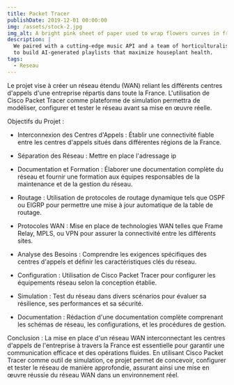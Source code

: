 ```yaml
---
title: Packet Tracer
publishDate: 2019-12-01 00:00:00
img: /assets/stock-2.jpg
img_alt: A bright pink sheet of paper used to wrap flowers curves in front of rich blue background
description: |
  We paired with a cutting-edge music API and a team of horticulturalists
  to build AI-generated playlists that maximize houseplant health.
tags:
  - Reseau
---
```



Le projet vise à créer un réseau étendu (WAN) reliant les différents centres d'appels d'une entreprise répartis dans toute la France. L'utilisation de Cisco Packet Tracer comme plateforme de simulation permettra de modéliser, configurer et tester le réseau avant sa mise en œuvre réelle.

Objectifs du Projet :

- Interconnexion des Centres d'Appels : Établir une connectivité fiable entre les centres d'appels situés dans différentes régions de la France.
- Séparation des Réseau : Mettre en place l'adressage ip
- Documentation et Formation : Élaborer une documentation complète du réseau et fournir une formation aux équipes responsables de la maintenance et de la gestion du réseau.

- Routage : Utilisation de protocoles de routage dynamique tels que OSPF ou EIGRP pour permettre une mise à jour automatique de la table de routage.
- Protocoles WAN : Mise en place de technologies WAN telles que Frame Relay, MPLS, ou VPN pour assurer la connectivité entre les différents sites.

- Analyse des Besoins : Comprendre les exigences spécifiques des centres d'appels et définir les caractéristiques clés du réseau.
- Configuration : Utilisation de Cisco Packet Tracer pour configurer les équipements réseau selon la conception établie.
- Simulation : Test du réseau dans divers scénarios pour évaluer sa résilience, ses performances et sa sécurité.
- Documentation : Rédaction d'une documentation complète comprenant les schémas de réseau, les configurations, et les procédures de gestion.

Conclusion :
La mise en place d'un réseau WAN interconnectant les centres d'appels de l'entreprise à travers la France est essentielle pour garantir une communication efficace et des opérations fluides. En utilisant Cisco Packet Tracer comme outil de simulation, ce projet permet de concevoir, configurer et tester le réseau de manière approfondie, assurant ainsi une mise en œuvre réussie du réseau WAN dans un environnement réel.
